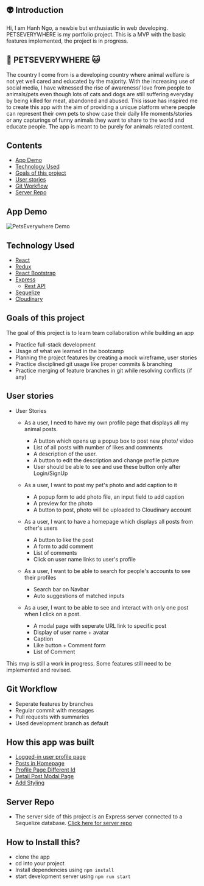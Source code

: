 ## :alien: Introduction

Hi, I am Hanh Ngo, a newbie but enthusiastic in web developing. PETSEVERYWHERE is my portfolio project. This is a MVP with the basic features implemented, the project is in progress.

## :dog: PETSEVERYWHERE :cat:

The country I come from is a developing country where animal welfare is not yet well cared and educated by the majority. With the increasing use of social media, I have witnessed the rise of awareness/ love from people to animals/pets even though lots of cats and dogs are still suffering everyday by being killed for meat, abandoned and abused. This issue has inspired me to create this app with the aim of providing a unique platform where people can represent their own pets to show case their daily life moments/stories or any capturings of funny animals they want to share to the world and educate people. The app is meant to be purely for animals related content.

## Contents

- [App Demo](https://github.com/hanhngooo/PetsEverywhere--client#App-Demo)
- [Technology Used](https://github.com/hanhngooo/PetsEverywhere--client#technology-used)
- [Goals of this project](https://github.com/hanhngooo/PetsEverywhere--client#goals-of-this-project)
- [User stories](https://github.com/hanhngooo/PetsEverywhere--client#user-stories)
- [Git Workflow](https://github.com/hanhngooo/PetsEverywhere--client#git-workflow)
- [Server Repo](https://github.com/hanhngooo/PetsEverywhere--client#server-repo)

## App Demo

![PetsEverywhere Demo](https://media.giphy.com/media/dBgRK8pSKQL0fBITna/giphy.gif)

## Technology Used

- [React](https://github.com/hanhngooo/PetsEverywhere--client/blob/development/src/App.js)
- [Redux](https://github.com/hanhngooo/PetsEverywhere--client/tree/development/src/store)
- [React Bootstrap](https://react-bootstrap.github.io/getting-started/introduction)
- [Express](https://github.com/hanhngooo/PetsEverywhere-server/blob/development/index.js)
  - [Rest API](https://github.com/hanhngooo/PetsEverywhere-server/tree/development/routers)
- [Sequelize](https://github.com/hanhngooo/PetsEverywhere-server/tree/development/models)
- [Cloudinary](https://github.com/hanhngooo/PetsEverywhere-server/blob/development/config/cloudinary.js)

## Goals of this project

The goal of this project is to learn team collaboration while building an app

- Practice full-stack development
- Usage of what we learned in the bootcamp
- Planning the project features by creating a mock wireframe, user stories
- Practice disciplined git usage like proper commits & branching
- Practice merging of feature branches in git while resolving conflicts (if any)

## User stories

- User Stories

  - As a user, I need to have my own profile page that displays all my animal posts.

    - A button which opens up a popup box to post new photo/ video
    - List of all posts with number of likes and comments
    - A description of the user.
    - A button to edit the description and change profile picture
    - User should be able to see and use these button only after Login/SignUp

  - As a user, I want to post my pet's photo and add caption to it

    - A popup form to add photo file, an input field to add caption
    - A preview for the photo
    - A button to post, photo will be uploaded to Cloudinary account

  - As a user, I want to have a homepage which displays all posts from other's users

    - A button to like the post
    - A form to add comment
    - List of comments
    - Click on user name links to user's profile

  - As a user, I want to be able to search for people's accounts to see their profiles

    - Search bar on Navbar
    - Auto suggestions of matched inputs

  - As a user, I want to be able to see and interact with only one post when I click on a post.
    - A modal page with seperate URL link to specific post
    - Display of user name + avatar
    - Caption
    - Like button + Comment form
    - List of Comment

This mvp is still a work in progress. Some features still need to be implemented and revised.

## Git Workflow

- Seperate features by branches
- Regular commit with messages
- Pull requests with summaries
- Used development branch as default

## How this app was built

- [Logged-in user profile page](https://github.com/hanhngooo/PetsEverywhere--client/pull/1)
- [Posts in Homepage](https://github.com/hanhngooo/PetsEverywhere--client/pull/2)
- [Profile Page Different Id](https://github.com/hanhngooo/PetsEverywhere--client/pull/5)
- [Detail Post Modal Page](https://github.com/hanhngooo/PetsEverywhere--client/pull/6)
- [Add Styling](https://github.com/hanhngooo/PetsEverywhere--client/pull/8)

## Server Repo

- The server side of this project is an Express server connected to a Sequelize database. [Click here for server repo](https://github.com/hanhngooo/PetsEverywhere-server)

## How to Install this?

- clone the app
- cd into your project
- Install dependencies using `npm install`
- start development server using `npm run start`
